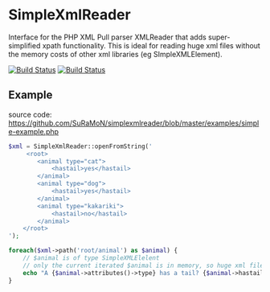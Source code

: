 SimpleXmlReader
===============

Interface for the PHP XML Pull parser XMLReader that adds super-simplified xpath functionality. This is ideal for reading huge xml files without the memory costs of other xml libraries (eg SImpleXMLElement).

[![Build Status](https://travis-ci.org/SuRaMoN/simplexmlreader.png?branch=master)](https://travis-ci.org/SuRaMoN/simplexmlreader)
[![Build Status](https://scrutinizer-ci.com/g/SuRaMoN/simplexmlreader/badges/quality-score.png?b=master)](https://scrutinizer-ci.com/g/SuRaMoN/simplexmlreader/)


Example
-------

source code: https://github.com/SuRaMoN/simplexmlreader/blob/master/examples/simple-example.php

```php
$xml = SimpleXmlReader::openFromString('
	 <root>
		<animal type="cat">
			<hastail>yes</hastail>
		</animal>
		<animal type="dog">
			<hastail>yes</hastail>
		</animal>
		<animal type="kakariki">
			<hastail>no</hastail>
		</animal>
	</root>
');

foreach($xml->path('root/animal') as $animal) {
	// $animal is of type SimpleXMLElelent
	// only the current iterated $animal is in memory, so huge xml files can be read, without much memory consumption
	echo "A {$animal->attributes()->type} has a tail? {$animal->hastail}!\n";
} 
```

